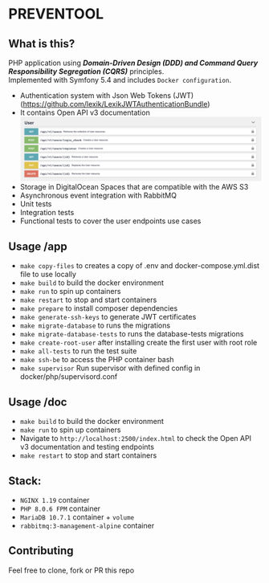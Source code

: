 # PREVENTOOL

## What is this?
PHP application using ***Domain-Driven Design (DDD) and Command Query Responsibility Segregation (CQRS)*** principles.\
Implemented with Symfony 5.4 and includes `Docker configuration`.

- Authentication system with Json Web Tokens (JWT) (https://github.com/lexik/LexikJWTAuthenticationBundle)
- It contains Open API v3 documentation
![Endpoints](./doc/endpoints.png)
- Storage in DigitalOcean Spaces that are compatible with the AWS S3
- Asynchronous event integration with RabbitMQ
- Unit tests
- Integration tests
- Functional tests to cover the user endpoints use cases

## Usage /app
- `make copy-files` to creates a copy of .env and docker-compose.yml.dist file to use locally
- `make build` to build the docker environment
- `make run` to spin up containers
- `make restart` to stop and start containers
- `make prepare` to install composer dependencies
- `make generate-ssh-keys` to generate JWT certificates
- `make migrate-database` to runs the migrations
- `make migrate-database-tests` to runs the database-tests migrations
- `make create-root-user` after installing create the first user with root role
- `make all-tests` to run the test suite
- `make ssh-be` to access the PHP container bash
- `make supervisor` Run supervisor with defined config in docker/php/supervisord.conf

## Usage /doc
- `make build` to build the docker environment
- `make run` to spin up containers
- Navigate to `http://localhost:2500/index.html` to check the Open API v3 documentation and testing endpoints
- `make restart` to stop and start containers

## Stack:
- `NGINX 1.19` container
- `PHP 8.0.6 FPM` container
- `MariaDB 10.7.1` container + `volume`
- `rabbitmq:3-management-alpine` container

## Contributing
Feel free to clone, fork or PR this repo

